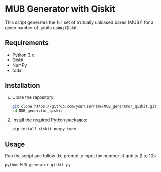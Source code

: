 # MUB Generator with Qiskit

This script generates the full set of mutually unbiased bases (MUBs) for a given number of qubits using Qiskit.

## Requirements

- Python 3.x
- Qiskit
- NumPy
- tqdm

## Installation

1. Clone the repository:
    ```sh
    git clone https://github.com/yourusername/MUB_generator_qiskit.git
    cd MUB_generator_qiskit
    ```

2. Install the required Python packages:
    ```sh
    pip install qiskit numpy tqdm
    ```

## Usage

Run the script and follow the prompt to input the number of qubits (1 to 10):
```sh
python MUB_generator_qiskit.py

